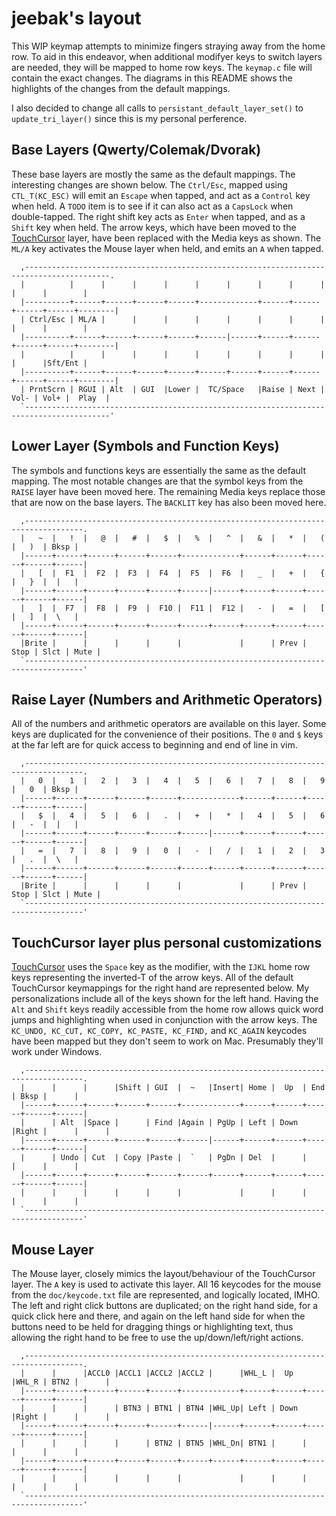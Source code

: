 jeebak's layout
=======================
This WIP keymap attempts to minimize fingers straying away from the home row.
To aid in this endeavor, when additional modifyer keys to switch layers are
needed, they will be mapped to home row keys. The `keymap.c` file will contain
the exact changes. The diagrams in this README shows the highlights of the
changes from the default mappings.

I also decided to change all calls to `persistant_default_layer_set()` to
`update_tri_layer()` since this is my personal perference.

## Base Layers (Qwerty/Colemak/Dvorak)
These base layers are mostly the same as the default mappings. The interesting
changes are shown below. The `Ctrl/Esc`, mapped using `CTL_T(KC_ESC)` will emit
an `Escape` when tapped, and act as a `Control` key when held. A `TODO` item is
to see if it can also act as a `CapsLock` when double-tapped. The right shift
key acts as `Enter` when tapped, and as a `Shift` key when held. The arrow
keys, which have been moved to the
[TouchCursor](http://martin-stone.github.io/touchcursor/) layer, have been
replaced with the Media keys as shown. The `ML/A` key activates the Mouse layer
when held, and emits an `A` when tapped.
```
  ,-----------------------------------------------------------------------------------------.
  |          |      |      |      |      |      |      |      |      |      |      |        |
  |----------+------+------+------+------+-------------+------+------+------+------+--------|
  | Ctrl/Esc | ML/A |      |      |      |      |      |      |      |      |      |        |
  |----------+------+------+------+------+------|------+------+------+------+------+--------|
  |          |      |      |      |      |      |      |      |      |      |      |Sft/Ent |
  |----------+------+------+------+------+------+------+------+------+------+------+--------|
  | PrntScrn | RGUI | Alt  | GUI  |Lower |  TC/Space   |Raise | Next | Vol- | Vol+ |  Play  |
  `-----------------------------------------------------------------------------------------'
``` 
  
## Lower Layer (Symbols and Function Keys)
The symbols and functions keys are essentially the same as the default mapping.
The most notable changes are that the symbol keys from the `RAISE` layer have
been moved here. The remaining Media keys replace those that are now on the
base layers. The `BACKLIT` key has also been moved here.
``` 
  ,-----------------------------------------------------------------------------------.
  |   ~  |   !  |   @  |   #  |   $  |   %  |   ^  |   &  |   *  |   (  |   )  | Bksp |
  |------+------+------+------+------+-------------+------+------+------+------+------|
  |   [  |  F1  |  F2  |  F3  |  F4  |  F5  |  F6  |   _  |   +  |   {  |   }  |  |   |
  |------+------+------+------+------+------|------+------+------+------+------+------|
  |   ]  |  F7  |  F8  |  F9  |  F10 |  F11 |  F12 |   -  |   =  |   [  |   ]  |  \   |
  |------+------+------+------+------+------+------+------+------+------+------+------|
  |Brite |      |      |      |      |             |      | Prev | Stop | Slct | Mute |
  `-----------------------------------------------------------------------------------'
``` 
  
## Raise Layer (Numbers and Arithmetic Operators)
All of the numbers and arithmetic operators are available on this layer. Some
keys are duplicated for the convenience of their positions. The `0` and `$`
keys at the far left are for quick access to beginning and end of line in vim.
``` 
  ,-----------------------------------------------------------------------------------.
  |   0  |   1  |   2  |   3  |   4  |   5  |   6  |   7  |   8  |   9  |   0  | Bksp |
  |------+------+------+------+------+-------------+------+------+------+------+------|
  |   $  |   4  |   5  |   6  |   .  |   +  |   *  |   4  |   5  |   6  |   -  |  |   |
  |------+------+------+------+------+------|------+------+------+------+------+------|
  |   =  |   7  |   8  |   9  |   0  |   -  |   /  |   1  |   2  |   3  |   .  |  \   |
  |------+------+------+------+------+------+------+------+------+------+------+------|
  |Brite |      |      |      |      |             |      | Prev | Stop | Slct | Mute |
  `-----------------------------------------------------------------------------------'
``` 
  
## TouchCursor layer plus personal customizations
[TouchCursor](http://martin-stone.github.io/touchcursor/) uses the `Space` key
as the modifier, with the `IJKL` home row keys representing the inverted-T of
the arrow keys. All of the default TouchCursor keymappings for the right hand
are represented below. My personalizations include all of the keys shown for
the left hand. Having the `Alt` and `Shift` keys readily accessible from the
home row allows quick word jumps and highlighting when used in conjunction with
the arrow keys. The `KC_UNDO, KC_CUT, KC_COPY, KC_PASTE, KC_FIND,` and
`KC_AGAIN` keycodes have been mapped but they don't seem to work on Mac.
Presumably they'll work under Windows.
``` 
  ,-----------------------------------------------------------------------------------.
  |      |      |      |Shift | GUI  |  ~   |Insert| Home |  Up  | End  | Bksp |      |
  |------+------+------+------+------+-------------+------+------+------+------+------|
  |      | Alt  |Space |      | Find |Again | PgUp | Left | Down |Right |      |      |
  |------+------+------+------+------+------|------+------+------+------+------+------|
  |      | Undo | Cut  | Copy |Paste |  `   | PgDn | Del  |      |      |      |      |
  |------+------+------+------+------+------+------+------+------+------+------+------|
  |      |      |      |      |      |             |      |      |      |      |      |
  `-----------------------------------------------------------------------------------'
``` 

## Mouse Layer
The Mouse layer, closely mimics the layout/behaviour of the TouchCursor layer.
The `A` key is used to activate this layer. All 16 keycodes for the mouse from
the `doc/keycode.txt` file are represented, and logically located, IMHO. The
left and right click buttons are duplicated; on the right hand side, for a
quick click here and there, and again on the left hand side for when the
buttons need to be held for dragging things or highlighting text, thus allowing
the right hand to be free to use the up/down/left/right actions.
``` 
  ,-----------------------------------------------------------------------------------.
  |      |      |ACCL0 |ACCL1 |ACCL2 |ACCL2 |      |WHL_L |  Up  |WHL_R | BTN2 |      |
  |------+------+------+------+------+-------------+------+------+------+------+------|
  |      |      |      | BTN3 | BTN1 | BTN4 |WHL_Up| Left | Down |Right |      |      |
  |------+------+------+------+------+------|------+------+------+------+------+------|
  |      |      |      |      | BTN2 | BTN5 |WHL_Dn| BTN1 |      |      |      |      |
  |------+------+------+------+------+------+------+------+------+------+------+------|
  |      |      |      |      |      |             |      |      |      |      |      |
  `-----------------------------------------------------------------------------------'
``` 
